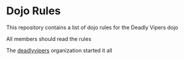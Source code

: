 Dojo Rules
==========

This repository contains a list of dojo rules for the Deadly Vipers dojo

All members should read the rules

The [deadlyvipers](https://github.com/deadlyvipers) organization started it all 

